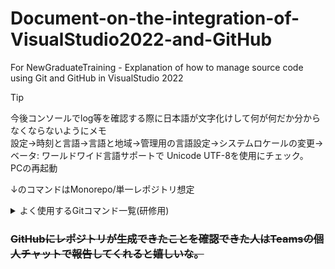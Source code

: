 # Document-on-the-integration-of-VisualStudio2022-and-GitHub
For NewGraduateTraining - Explanation of how to manage source code using Git and GitHub in VisualStudio 2022  

> [!TIP]
> 今後コンソールでlog等を確認する際に日本語が文字化けして何が何だか分からなくならないようにメモ  
> 設定->時刻と言語->言語と地域->管理用の言語設定->システムロケールの変更->ベータ: ワールドワイド言語サポートで Unicode UTF-8を使用にチェック。  
> PCの再起動


↓のコマンドはMonorepo/単一レポジトリ想定　　

<details>

<summary>よく使用するGitコマンド一覧(研修用)</summary>　　

``` 
git help
``` 
　コマンド一覧を表示　　
　　
 
```
git コマンド名 --help
``` 
　そのコマンドの使用方法、オプションを詳しくみられる(WEBに遷移する)　　
　　
 
``` 
git status
``` 
　今編集追加しているファイルを表示　　
　　

 ``` 
git add ファイル名
``` 
　指定したファイルをステージング　　
　　
 
 ```
git add -A
``` 
　新規追加、更新、削除のファイルをステージング　　
　　

 ``` 
git add -u
``` 
　更新、削除のファイルのステージング　　
　　

``` 
git commit -m "コミットメッセージ入力"
``` 
　コミットする際のコマンド　　
　　

``` 
git log
``` 
　commit履歴の表示（履歴を見終わったらqで戻れる）　　
　　

```
git fetch origin
```
　リモートレポジトリの全てのブランチの最新のコミット履歴を取得、リモート追跡ブランチに反映　　
　　

```
git fetch origin ブランチ名
``` 
　リモートレポジトリの指定したブランチのみの最新のコミット履歴を取得、リモート追跡ブランチに反映　　
　　

```
git merge ブランチ名
``` 
　指定したブランチを現在いるブランチに取り込む  
  

```
git merge origin/ブランチ名
``` 
　リモート追跡ブランチの指定したブランチを現在いるブランチに取り込む 　　
　　

```
git pull origin
```
　現在いるブランチに関連したリモートレポジトリブランチの最新のコミット履歴を取得、リモート追跡ブランチに反映、現在いるブランチに取り込む　　
　　

```
git push origin
``` 
　リモートレポジトリにプッシュ 　　
　　

```
git branch
```
　ブランチの一覧表示(ブランチ名の前に＊が付いているものが現在いるブランチ)　　
　　

```
git branch -a
```
　リモート追跡ブランチとローカルブランチの両方を一覧表示　　
　　

```
git branch -r
``` 
　リモート追跡ブランチを表示　　
　　

```
git branch ブランチ名
```
　新しいブランチの作成　　
　　

```
git switch ブランチ名
```
　ブランチの切り替え  
　※ブランチの切り替えを行う前にキチンとコミットしましょう。
　　

```
git switch -c ブランチ名
```
　ブランチを作成して作業ブランチを切り替え  
　※「-c」を大文字のCつまり「-C」に変えてしまうと同名のブランチが存在した場合でも強制的に作成されるため注意してください。  
  

gitの造りとgitコマンドの図
![git-structure.png](imgs/git-structure.png)


 </details>

### ~~GitHubにレポジトリが生成できたことを確認できた人はTeamsの個人チャットで報告してくれると嬉しいな。~~
